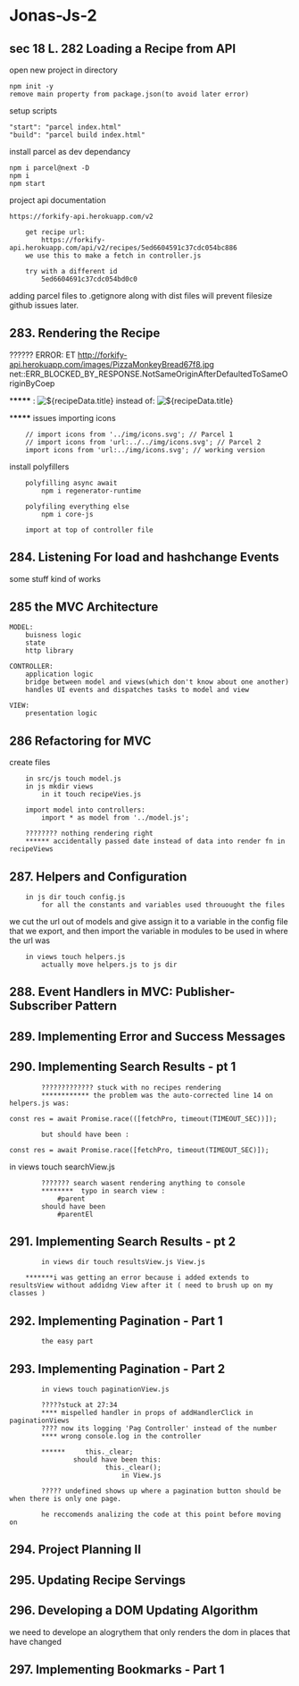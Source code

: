# Jonas-Js-2

## sec 18 L. 282 Loading a Recipe from API

open new project in directory

    npm init -y
    remove main property from package.json(to avoid later error)

setup scripts

    "start": "parcel index.html"
    "build": "parcel build index.html"

install parcel as dev dependancy

    npm i parcel@next -D
    npm i
    npm start

project api documentation

    https://forkify-api.herokuapp.com/v2

        get recipe url:
            https://forkify-api.herokuapp.com/api/v2/recipes/5ed6604591c37cdc054bc886
        we use this to make a fetch in controller.js

        try with a different id
            5ed6604691c37cdc054bd0c0

adding parcel files to .getignore along with dist files will prevent filesize github issues later.

## 283. Rendering the Recipe

?????? ERROR: ET http://forkify-api.herokuapp.com/images/PizzaMonkeyBread67f8.jpg net::ERR_BLOCKED_BY_RESPONSE.NotSameOriginAfterDefaultedToSameOriginByCoep

\***\*\*\*\*** : <img src="${recipeData.imageURL}" alt="${recipeData.title}" class="recipe__img" crossorigin/> instead of: <img src="${recipeData.imageURL}" alt="${recipeData.title}" class="recipe__img"/>

\***\*\*\*\*** issues importing icons

        // import icons from '../img/icons.svg'; // Parcel 1
        // import icons from 'url:../../img/icons.svg'; // Parcel 2
        import icons from 'url:../img/icons.svg'; // working version

install polyfillers

        polyfilling async await
            npm i regenerator-runtime

        polyfiling everything else
            npm i core-js

        import at top of controller file

## 284. Listening For load and hashchange Events

some stuff kind of works

## 285 the MVC Architecture

    MODEL:
        buisness logic
        state
        http library

    CONTROLLER:
        application logic
        bridge between model and views(which don't know about one another)
        handles UI events and dispatches tasks to model and view

    VIEW:
        presentation logic

## 286 Refactoring for MVC

create files

        in src/js touch model.js
        in js mkdir views
            in it touch recipeVies.js

        import model into controllers:
            import * as model from '../model.js';

        ???????? nothing rendering right
        ****** accidentally passed date instead of data into render fn in recipeViews

## 287. Helpers and Configuration

        in js dir touch config.js
            for all the constants and variables used throuought the files

we cut the url out of models and give assign it to a variable in the config file that we export, and then import the variable in modules to be used in where the url was

        in views touch helpers.js
            actually move helpers.js to js dir

## 288. Event Handlers in MVC: Publisher-Subscriber Pattern

## 289. Implementing Error and Success Messages

## 290. Implementing Search Results - pt 1

            ????????????? stuck with no recipes rendering
            ************ the problem was the auto-corrected line 14 on helpers.js was:

    const res = await Promise.race(([fetchPro, timeout(TIMEOUT_SEC))]);

            but should have been :

    const res = await Promise.race([fetchPro, timeout(TIMEOUT_SEC)]);

in views touch searchView.js

            ??????? search wasent rendering anything to console
            ********  typo in search view :
                #parent
            should have been
                #parentEl

## 291. Implementing Search Results - pt 2

            in views dir touch resultsView.js View.js

        *******i was getting an error because i added extends to resultsView without addidng View after it ( need to brush up on my classes )

## 292. Implementing Pagination - Part 1

            the easy part

## 293. Implementing Pagination - Part 2

            in views touch paginationView.js

            ?????stuck at 27:34
            **** mispelled handler in props of addHandlerClick in paginationViews
            ???? now its logging 'Pag Controller' instead of the number
            **** wrong console.log in the controller

            ******     this._clear;
                    should have been this:
                            this._clear();
                                in View.js

            ????? undefined shows up where a pagination button should be when there is only one page.

            he reccomends analizing the code at this point before moving on

## 294. Project Planning II

## 295. Updating Recipe Servings

## 296. Developing a DOM Updating Algorithm

we need to develope an alogrythem that only renders the dom in places that have changed

## 297. Implementing Bookmarks - Part 1

